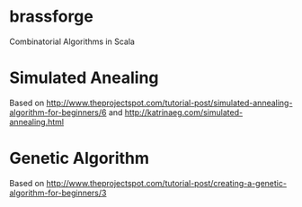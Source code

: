 # brassforge
Combinatorial Algorithms in Scala

# Simulated Anealing

Based on http://www.theprojectspot.com/tutorial-post/simulated-annealing-algorithm-for-beginners/6 and http://katrinaeg.com/simulated-annealing.html


# Genetic Algorithm

Based on http://www.theprojectspot.com/tutorial-post/creating-a-genetic-algorithm-for-beginners/3